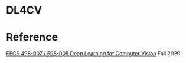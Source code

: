 # DL4CV
# Reference
[EECS 498-007 / 598-005 Deep Learning for Computer Vision](https://web.eecs.umich.edu/~justincj/teaching/eecs498/) Fall 2020
